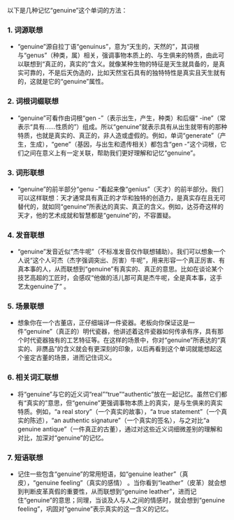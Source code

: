 以下是几种记忆“genuine”这个单词的方法：

### 1. 词源联想
 - “genuine”源自拉丁语“genuinus”，意为“天生的，天然的”，其词根与“genus”（种类，属）相关，强调事物本质上的、与生俱来的特质，由此可以联想到“真正的，真实的”含义。就像某种生物的特征是天生就具备的，是真实可靠的，不是后天伪造的，比如天然宝石具有的独特特性是真实且天生就有的，这就是它的“genuine”属性。

### 2. 词根词缀联想
 - “genuine”可看作由词根“gen -”（表示出生，产生，种类）和后缀“ -ine”（常表示“具有……性质的”）组成。所以“genuine”就表示具有从出生就带有的那种特质，也就是真实的、真正的，非人造或虚假的。例如，单词“generate”（产生，生成），“gene”（基因，与出生和遗传相关）都包含“gen -”这个词根，它们之间在意义上有一定关联，帮助我们更好理解和记忆“genuine”。

### 3. 词形联想
 - “genuine”的前半部分“genu -”看起来像“genius”（天才）的前半部分。我们可以这样联想：天才通常具有真正的才华和独特的创造力，是真实存在且无可替代的，就如同“genuine”所表达的真实、真正的含义。例如，达芬奇这样的天才，他的艺术成就和智慧都是“genuine”的，不容置疑。

### 4. 发音联想
 - “genuine”发音近似“杰牛呢”（不标准发音仅作联想辅助）。我们可以想象一个人说“这个人可杰（杰字强调突出、厉害）牛呢”，用来形容一个真正厉害、有真本事的人，从而联想到“genuine”有真实的、真正的意思。比如在谈论某个技艺高超的工匠时，会感叹“他做的活儿那可真是杰牛呢，全是真本事，这手艺太genuine了” 。

### 5. 场景联想
 - 想象你在一个古董店，正仔细端详一件瓷器。老板向你保证这是一件“genuine”（真正的）明代瓷器，他讲述着这件瓷器如何传承有序，具有那个时代瓷器独有的工艺特征等。在这样的场景中，你对“genuine”所表达的“真实的、非赝品”的含义就会有更深刻的印象，以后再看到这个单词就能想起这个鉴定古董的场景，进而记住词义。

### 6. 相关词汇联想
 - 将“genuine”与它的近义词“real”“true”“authentic”放在一起记忆。虽然它们都有“真实的”意思，但“genuine”更强调事物本质上的真实，是与生俱来的真实特质。例如，“a real story”（一个真实的故事），“a true statement”（一个真实的陈述），“an authentic signature”（一个真实的签名），与之对比“a genuine antique”（一件真正的古董），通过对这些近义词细微差别的理解和对比，加深对“genuine”的记忆。 

### 7. 短语联想
 - 记住一些包含“genuine”的常用短语，如“genuine leather”（真皮），“genuine feeling”（真实的感情） 。当你看到“leather”（皮革）就会想到判断皮革真假的重要性，从而联想到“genuine leather”，进而记住“genuine”的意思；同理，当谈及人与人之间的情感时，就会想到“genuine feeling”，巩固对“genuine”表示真实的这一含义的记忆。 